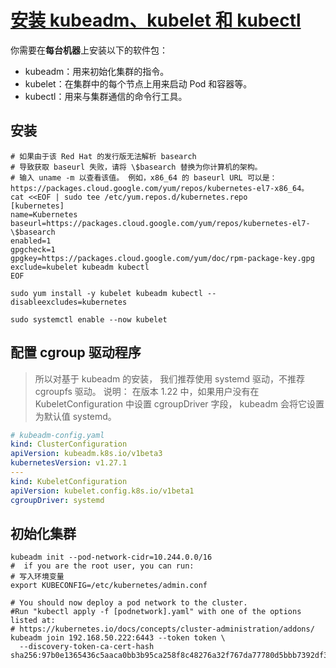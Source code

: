 # [安装 kubeadm、kubelet 和 kubectl](https://kubernetes.io/zh-cn/docs/setup/production-environment/tools/kubeadm/install-kubeadm/)

你需要在**每台机器**上安装以下的软件包：

- kubeadm：用来初始化集群的指令。
- kubelet：在集群中的每个节点上用来启动 Pod 和容器等。
- kubectl：用来与集群通信的命令行工具。

## 安装

```shell
# 如果由于该 Red Hat 的发行版无法解析 basearch
# 导致获取 baseurl 失败，请将 \$basearch 替换为你计算机的架构。
# 输入 uname -m 以查看该值。 例如，x86_64 的 baseurl URL 可以是：https://packages.cloud.google.com/yum/repos/kubernetes-el7-x86_64。
cat <<EOF | sudo tee /etc/yum.repos.d/kubernetes.repo
[kubernetes]
name=Kubernetes
baseurl=https://packages.cloud.google.com/yum/repos/kubernetes-el7-\$basearch
enabled=1
gpgcheck=1
gpgkey=https://packages.cloud.google.com/yum/doc/rpm-package-key.gpg
exclude=kubelet kubeadm kubectl
EOF

sudo yum install -y kubelet kubeadm kubectl --disableexcludes=kubernetes

sudo systemctl enable --now kubelet

```

## 配置 cgroup 驱动程序

> 所以对基于 kubeadm 的安装， 我们推荐使用 systemd 驱动，不推荐 cgroupfs 驱动。
> 说明： 在版本 1.22 中，如果用户没有在 KubeletConfiguration 中设置 cgroupDriver 字段， kubeadm 会将它设置为默认值 systemd。

```yaml
# kubeadm-config.yaml
kind: ClusterConfiguration
apiVersion: kubeadm.k8s.io/v1beta3
kubernetesVersion: v1.27.1
---
kind: KubeletConfiguration
apiVersion: kubelet.config.k8s.io/v1beta1
cgroupDriver: systemd

```

## 初始化集群

```shell
kubeadm init --pod-network-cidr=10.244.0.0/16
#  if you are the root user, you can run:
# 写入环境变量
export KUBECONFIG=/etc/kubernetes/admin.conf

# You should now deploy a pod network to the cluster.
#Run "kubectl apply -f [podnetwork].yaml" with one of the options listed at:
# https://kubernetes.io/docs/concepts/cluster-administration/addons/
kubeadm join 192.168.50.222:6443 --token token \
  --discovery-token-ca-cert-hash sha256:97b0e1365436c5aaca0bb3b95ca258f8c48276a32f767da77780d5bbb7392df3

```
